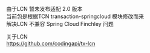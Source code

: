 由于LCN 暂未发布适配 2.0 版本  
当前包是根据TCN transaction-springcloud 模块修改而来  
解决LCN 不兼容 Spring Cloud Finchley 问题

关于LCN  
https://github.com/codingapi/tx-lcn
